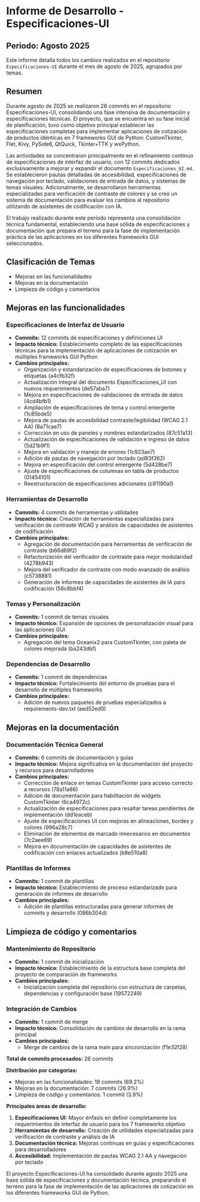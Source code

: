 # Informe de Desarrollo - Especificaciones-UI

## Periodo: Agosto 2025

Este informe detalla todos los cambios realizados en el repositorio `Especificaciones-UI` durante el mes de agosto de 2025, agrupados por temas.

## Resumen

Durante agosto de 2025 se realizaron 26 commits en el repositorio Especificaciones-UI, consolidando una fase intensiva de documentación y especificaciones técnicas. El proyecto, que se encuentra en su fase inicial de planificación, tuvo como objetivo principal establecer las especificaciones completas para implementar aplicaciones de cotización de productos idénticas en 7 frameworks GUI de Python: CustomTkinter, Flet, Kivy, PySide6, QtQuick, Tkinter+TTK y wxPython.

Las actividades se concentraron principalmente en el refinamiento continuo de especificaciones de interfaz de usuario, con 12 commits dedicados exclusivamente a mejorar y expandir el documento `Especificaciones_UI.md`. Se establecieron pautas detalladas de accesibilidad, especificaciones de navegación por teclado, validaciones de entrada de datos, y sistemas de temas visuales. Adicionalmente, se desarrollaron herramientas especializadas para verificación de contraste de colores y se creó un sistema de documentación para evaluar los cambios al repositorio utilizando de asistentes de codificación con IA.

El trabajo realizado durante este período representa una consolidación técnica fundamental, estableciendo una base sólida de especificaciones y documentación que prepara el terreno para la fase de implementación práctica de las aplicaciones en los diferentes frameworks GUI seleccionados.

## Clasificación de Temas

- Mejoras en las funcionalidades
- Mejoras en la documentación
- Limpieza de código y comentarios

## Mejoras en las funcionalidades

### Especificaciones de Interfaz de Usuario

- **Commits:** 12 commits de especificaciones y definiciones UI
- **Impacto técnico:** Establecimiento completo de las especificaciones técnicas para la implementación de aplicaciones de cotización en múltiples frameworks GUI Python
- **Cambios principales:**
  - Organización y estandarización de especificaciones de botones y etiquetas (a4cfb32f)
  - Actualización integral del documento Especificaciones_UI con nuevos requerimientos (de57aba7)
  - Mejora en especificaciones de validaciones de entrada de datos (4cd4bfb1)
  - Ampliación de especificaciones de tema y control emergente (1c85bde5)
  - Mejora de pautas de accesibilidad contraste/legibilidad (WCAG 2.1 AA) (8a71cae7)
  - Corrección en uso de paneles y nombres estandarizados (87c51a13)
  - Actualización de especificaciones de validación e ingreso de datos (5d21b9f1)
  - Mejora en validación y manejo de errores (1c923ae7)
  - Adición de pautas de navegación por teclado (ad83f362)
  - Mejora en especificación del control emergente (5d428be7)
  - Ajuste de especificaciones de columnas en tabla de productos (01454101)
  - Reestructuración de especificaciones adicionales (c91190a1)

### Herramientas de Desarrollo

- **Commits:** 4 commits de herramientas y utilidades
- **Impacto técnico:** Creación de herramientas especializadas para verificación de contraste WCAG y análisis de capacidades de asistentes de codificación
- **Cambios principales:**
  - Agregación de documentación para herramientas de verificación de contraste (b66d69f2)
  - Refactorización del verificador de contraste para mejor modularidad (4278b943)
  - Mejora del verificador de contraste con modo avanzado de análisis (c5738881)
  - Generación de informes de capacidades de asistentes de IA para codificación (56c8bbf4)

### Temas y Personalización

- **Commits:** 1 commit de temas visuales
- **Impacto técnico:** Expansión de opciones de personalización visual para las aplicaciones GUI
- **Cambios principales:**
  - Agregación del tema Oceanix2 para CustomTkinter, con paleta de colores mejorada (ba243dbf)

### Dependencias de Desarrollo

- **Commits:** 1 commit de dependencias
- **Impacto técnico:** Fortalecimiento del entorno de pruebas para el desarrollo de múltiples frameworks
- **Cambios principales:**
  - Adición de nuevos paquetes de pruebas especializados a requirements-dev.txt (aed52ed0)

## Mejoras en la documentación

### Documentación Técnica General

- **Commits:** 6 commits de documentación y guías
- **Impacto técnico:** Mejora significativa en la documentación del proyecto y recursos para desarrolladores
- **Cambios principales:**
  - Corrección de enlace en temas CustomTkinter para acceso correcto a recursos (78a11a86)
  - Adición de documentación para habilitación de widgets CustomTkinter (6ca4972c)
  - Actualización de especificaciones para resaltar tareas pendientes de implementación (dd1eaceb)
  - Ajuste de especificaciones UI con mejoras en alineaciones, bordes y colores (996a28c7)
  - Eliminación de elementos de marcado innecesarios en documentos (7c2aee69)
  - Mejora en documentación de capacidades de asistentes de codificación con enlaces actualizados (b8e510a8)

### Plantillas de Informes

- **Commits:** 1 commit de plantillas
- **Impacto técnico:** Establecimiento de proceso estandarizado para generación de informes de desarrollo
- **Cambios principales:**
  - Adición de plantillas estructuradas para generar informes de commits y desarrollo (086b304d)

## Limpieza de código y comentarios

### Mantenimiento de Repositorio

- **Commits:** 1 commit de inicialización
- **Impacto técnico:** Establecimiento de la estructura base completa del proyecto de comparación de frameworks
- **Cambios principales:**
  - Inicialización completa del repositorio con estructura de carpetas, dependencias y configuración base (19572249)

### Integración de Cambios

- **Commits:** 1 commit de merge
- **Impacto técnico:** Consolidación de cambios de desarrollo en la rama principal
- **Cambios principales:**
  - Merge de cambios de la rama main para sincronización (f1e32f28)

**Total de commits procesados:** 26 commits

**Distribución por categorías:**

- Mejoras en las funcionalidades: 18 commits (69.2%)
- Mejoras en la documentación: 7 commits (26.9%)
- Limpieza de código y comentarios: 1 commit (3.9%)

**Principales áreas de desarrollo:**

1. **Especificaciones UI:** Mayor énfasis en definir completamente los requerimientos de interfaz de usuario para los 7 frameworks objetivo
2. **Herramientas de desarrollo:** Creación de utilidades especializadas para verificación de contraste y análisis de IA
3. **Documentación técnica:** Mejoras continuas en guías y especificaciones para desarrolladores
4. **Accesibilidad:** Implementación de pautas WCAG 2.1 AA y navegación por teclado

El proyecto Especificaciones-UI ha consolidado durante agosto 2025 una base sólida de especificaciones y documentación técnica, preparando el terreno para la fase de implementación de las aplicaciones de cotización en los diferentes frameworks GUI de Python.
